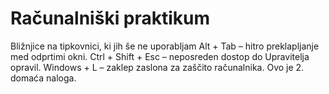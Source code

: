 # Računalniški praktikum
Bližnjice na tipkovnici, ki jih še ne uporabljam
Alt + Tab – hitro preklapljanje med odprtimi okni.
Ctrl + Shift + Esc – neposreden dostop do Upravitelja opravil.
Windows + L – zaklep zaslona za zaščito računalnika.
Ovo je 2. domaća naloga.

